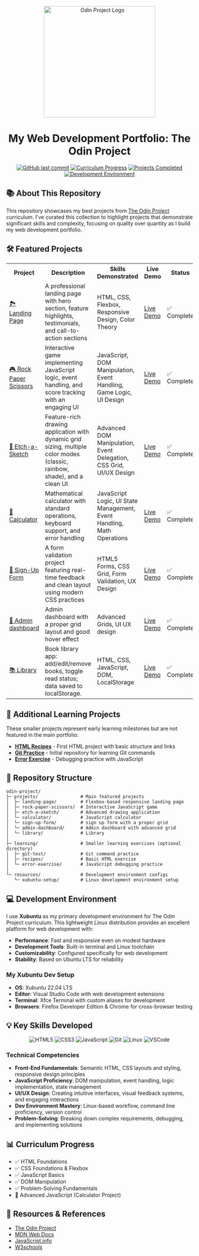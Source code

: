 <div align="center">
  <img src="https://www.skillfinder.com.au/media/wysiwyg/the-odin-project-logo-skill-finder-partners-page.png" alt="Odin Project Logo" width="300"/>
  <h1>My Web Development Portfolio: The Odin Project</h1>
  
  [![GitHub last commit](https://img.shields.io/github/last-commit/rffkive/odin-project?style=for-the-badge)](https://github.com/rffkive/odin-project/commits/main)
  [![Curriculum Progress](https://img.shields.io/badge/Progress-Javascript-orange?style=for-the-badge)](https://www.theodinproject.com/)
  [![Projects Completed](https://img.shields.io/badge/Projects_Completed-7-success?style=for-the-badge)](#projects-showcase)
  [![Development Environment](https://img.shields.io/badge/Dev_Environment-Xubuntu-blue?style=for-the-badge&logo=ubuntu&logoColor=white)](https://xubuntu.org/)
</div>

## 📚 About This Repository

This repository showcases my best projects from [The Odin Project](https://www.theodinproject.com/) curriculum. I've curated this collection to highlight projects that demonstrate significant skills and complexity, focusing on quality over quantity as I build my web development portfolio.

## 🛠️ Featured Projects

<table>
  <tr>
    <th>Project</th>
    <th>Description</th>
    <th>Skills Demonstrated</th>
    <th>Live Demo</th>
    <th>Status</th>
  </tr>
  <tr>
    <td><a href="https://github.com/rffkive/odin-landing-page">🏞️ Landing Page</a></td>
    <td>A professional landing page with hero section, feature highlights, testimonials, and call-to-action sections</td>
    <td>HTML, CSS, Flexbox, Responsive Design, Color Theory</td>
    <td><a href="https://rffkive.github.io/odin-landing-page">Live Demo</a></td>
    <td>✅ Complete</td>
  </tr>
  <tr>
    <td><a href="https://github.com/rffkive/odin-calculator">🎮 Rock Paper Scissors</a></td>
    <td>Interactive game implementing JavaScript logic, event handling, and score tracking with an engaging UI</td>
    <td>JavaScript, DOM Manipulation, Event Handling, Game Logic, UI Design</td>
    <td><a href="https://rffkive.github.io/odin-rock-paper-scissors">Live Demo</a></td>
    <td>✅ Complete</td>
  </tr>
  <tr>
    <td><a href="https://github.com/rffkive/odin-etch-a-sketch">🎨 Etch-a-Sketch</a></td>
    <td>Feature-rich drawing application with dynamic grid sizing, multiple color modes (classic, rainbow, shade), and a clean UI</td>
    <td>Advanced DOM Manipulation, Event Delegation, CSS Grid, UI/UX Design</td>
    <td><a href="https://rffkive.github.io/odin-etch-a-sketch">Live Demo</a></td>
    <td>✅ Complete</td>
  </tr>
  <tr>
    <td><a href="https://github.com/rffkive/odin-calculator">🧮 Calculator</a></td>
    <td>Mathematical calculator with standard operations, keyboard support, and error handling</td>
    <td>JavaScript Logic, UI State Management, Event Handling, Math Operations</td>
    <td><a href="https://github.com/rffkive/odin-calculator/deployments/github-pages">Live Demo</a></td>
    <td>✅ Complete</td>
  </tr>
  <tr>
    <td><a href="https://github.com/rffkive/sign-up-form">📄 Sign-Up Form</a></td>
    <td>A form validation project featuring real-time feedback and clean layout using modern CSS practices</td>
    <td>HTML5 Forms, CSS Grid, Form Validation, UX Design</td>
    <td><a href="https://rffkive.github.io/sign-up-form/">Live Demo</a></td>
    <td>✅ Complete</td>
  </tr>
   <tr>
    <td><a href="https://github.com/rffkive/admin-dashboard">🧮 Admin dashboard</a></td>
    <td>Admin dashboard with a proper grid layout and good hover effect</td>
    <td>Advanced Grids, UI UX design</td>
    <td><a href="https://rffkive.github.io/admin-dashboard/">Live Demo</a></td>
    <td>✅ Complete</td>
  </tr>
  <tr>
  <td><a href="https://github.com/rffkive/odin-library" target="_blank" rel="noopener noreferrer">📚 Library</a></td>
  <td>Book library app: add/edit/remove books, toggle read status; data saved to localStorage.</td>
  <td>HTML, CSS, JavaScript, DOM, LocalStorage</td>
  <td><a href="https://rffkive.github.io/odin-library" target="_blank" rel="noopener noreferrer">Live Demo</a></td>
  <td><span aria-label="complete" title="Complete">✅ Complete</span></td>
</tr>
</table>

## 📁 Additional Learning Projects

These smaller projects represent early learning milestones but are not featured in the main portfolio:

- **[HTML Recipes](https://github.com/rffkive/odin-recipes)** - First HTML project with basic structure and links
- **[Git Practice](https://github.com/rffkive/git_test)** - Initial repository for learning Git commands
- **[Error Exercise](https://github.com/rffkive/odin-error-exercise)** - Debugging practice with JavaScript

## 📂 Repository Structure

```
odin-project/
├─ projects/                # Main featured projects
│  ├─ landing-page/         # Flexbox-based responsive landing page 
│  ├─ rock-paper-scissors/  # Interactive JavaScript game
│  ├─ etch-a-sketch/        # Advanced drawing application
│  └─ calculator/           # JavaScript calculator
│  └─ sign-up-form/         # sign up form with a proper grid
│  └─ admin-dashboard/      # Admin dashboard with advanced grid
│  └─ library/              # Library
│
├─ learning/                # Smaller learning exercises (optional directory)
│  ├─ git-test/             # Git command practice
│  ├─ recipes/              # Basic HTML exercise
│  └─ error-exercise/       # JavaScript debugging practice
│
└─ resources/               # Development environment configs
   └─ xubuntu-setup/        # Linux development environment setup
```

## 💻 Development Environment

I use **Xubuntu** as my primary development environment for The Odin Project curriculum. This lightweight Linux distribution provides an excellent platform for web development with:

- **Performance**: Fast and responsive even on modest hardware
- **Development Tools**: Built-in terminal and Linux toolchain
- **Customizability**: Configured specifically for web development
- **Stability**: Based on Ubuntu LTS for reliability

### My Xubuntu Dev Setup
- **OS**: Xubuntu 22.04 LTS
- **Editor**: Visual Studio Code with web development extensions
- **Terminal**: Xfce Terminal with custom aliases for development
- **Browsers**: Firefox Developer Edition & Chrome for cross-browser testing

## 💡 Key Skills Developed

<div align="center">
  <img src="https://img.shields.io/badge/HTML5-E34F26?style=for-the-badge&logo=html5&logoColor=white" alt="HTML5"/>
  <img src="https://img.shields.io/badge/CSS3-1572B6?style=for-the-badge&logo=css3&logoColor=white" alt="CSS3"/>
  <img src="https://img.shields.io/badge/JavaScript-F7DF1E?style=for-the-badge&logo=javascript&logoColor=black" alt="JavaScript"/>
  <img src="https://img.shields.io/badge/Git-F05032?style=for-the-badge&logo=git&logoColor=white" alt="Git"/>
  <img src="https://img.shields.io/badge/Linux-FCC624?style=for-the-badge&logo=linux&logoColor=black" alt="Linux"/>
  <img src="https://img.shields.io/badge/VSCode-007ACC?style=for-the-badge&logo=visualstudiocode&logoColor=white" alt="VSCode"/>
</div>

### Technical Competencies
- **Front-End Fundamentals**: Semantic HTML, CSS layouts and styling, responsive design principles
- **JavaScript Proficiency**: DOM manipulation, event handling, logic implementation, state management
- **UI/UX Design**: Creating intuitive interfaces, visual feedback systems, and engaging interactions
- **Dev Environment Mastery**: Linux-based workflow, command line proficiency, version control
- **Problem-Solving**: Breaking down complex requirements, debugging, and implementing solutions

## 📊 Curriculum Progress

- ✅ HTML Foundations
- ✅ CSS Foundations & Flexbox
- ✅ JavaScript Basics
- ✅ DOM Manipulation
- ✅ Problem-Solving Fundamentals
- 🔄 Advanced JavaScript (Calculator Project)

## 🔗 Resources & References

- [The Odin Project](https://www.theodinproject.com/) 
- [MDN Web Docs](https://developer.mozilla.org/) 
- [JavaScript.info](https://javascript.info/)
- [W3schools](https://www.w3schools.com/)
